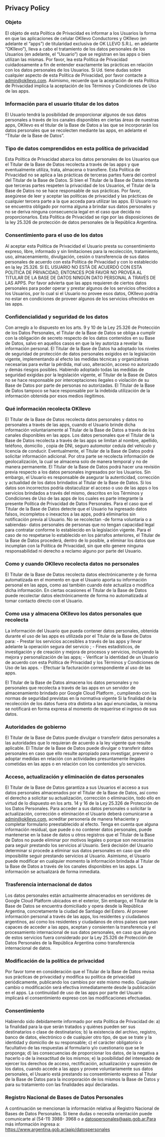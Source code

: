 Privacy Policy
----------------

### Objeto

El objeto de esta Política de Privacidad es informar a los Usuarios la forma en que las aplicaciones de celular OKllevo Conductores y OKllevo (en adelante el “apps”) de titularidad exclusiva de OK LLEVO S.R.L. en adelante “OKllevo”), lleva a cabo el tratamiento de los datos personales de los Usuarios (en adelante, el “Usuario”) que se registran en las apps o bien utilizan las mismas. Por favor, lea esta Política de Privacidad cuidadosamente a fin de entender exactamente las prácticas en relación con los datos personales de los Usuarios. Si Ud. tiene dudas sobre cualquier aspecto de esta Política de Privacidad, por favor contacte a admin@okllevo.com. Asimismo, recuerde que la aceptación de esta Política de Privacidad implica la aceptación de los Términos y Condiciones de Uso de las apps.

### Información para el usuario titular de los datos

El Usuario tendrá la posibilidad de proporcionar algunos de sus datos personales a través de los canales disponibles en ciertas áreas de nuestras apps, OKllevo es el titular de la Base de Datos a las que se incorporarán los datos personales que se recolecten mediante las apps, en adelante el “Titular de la Base de Datos”.

### Tipo de datos comprendidos en esta política de privacidad

Esta Política de Privacidad abarca los datos personales de los Usuarios que el Titular de la Base de Datos recolecta a través de las apps y que eventualmente utiliza, trata, almacena o transfiere. Esta Política de Privacidad no se aplica a las prácticas de terceras partes fuera del control del Titular de la Base de Datos. Si bien el Titular de la Base de Datos intenta que terceras partes respeten la privacidad de los Usuarios, el Titular de la Base de Datos no se hace responsable de sus prácticas. Por favor, asegúrese de leer y aceptar las políticas de privacidad y las prácticas de cualquier tercera parte a la que acceda para utilizar las apps. El Usuario no se encuentra obligado por norma alguna a brindar sus datos personales y no se deriva ninguna consecuencia legal en el caso que decida no proporcionarlos. Esta Política de Privacidad se rige por las disposiciones de la ley 25.326 de protección de datos personales de la República Argentina.

### Consentimiento para el uso de los datos

Al aceptar esta Política de Privacidad el Usuario presta su consentimiento expreso, libre, informado y sin limitaciones para la recolección, tratamiento, uso, almacenamiento, divulgación, cesión o transferencia de sus datos personales de acuerdo con esta Política de Privacidad y con lo establecido en la ley 25.326. SI EL USUARIO NO ESTÁ DE ACUERDO CON ESTA POLÍTICA DE PRIVACIDAD, ENTONCES POR FAVOR NO PROVEA AL TITULAR DE LA BASE DE DATOS NINGÚN DATO PERSONAL A TRAVÉS DE LAS APPS. Por favor advierta que las apps requieren de ciertos datos personales para poder operar y prestar algunos de los servicios ofrecidos a los Usuarios, por lo cual si el Usuario no provee esos datos, OKllevo podría no estar en condiciones de proveer algunos de los servicios ofrecidos en las apps.

### Confidencialidad y seguridad de los datos

Con arreglo a lo dispuesto en los arts. 9 y 10 de la Ley 25.326 de Protección de los Datos Personales, el Titular de la Base de Datos se obliga a cumplir con la obligación de secreto respecto de los datos contenidos en su Base de Datos, salvo en aquellos casos en que la ley autoriza a revelar la información personal. El Titular de la Base de Datos ha adoptado los niveles de seguridad de protección de datos personales exigidos en la legislación vigente, implementando al efecto las medidas técnicas y organizativas necesarias para evitar la pérdida, mal uso, alteración, acceso no autorizado y demás riesgos posibles. Habiendo adoptado todas las medidas de seguridad exigidas por la legislación vigente, el Titular de la Base de Datos no se hace responsable por interceptaciones ilegales o violación de su Base de Datos por parte de personas no autorizadas. El Titular de la Base de Datos tampoco se hace responsable por la indebida utilización de la información obtenida por esos medios ilegítimos.

### Qué información recolecta OKllevo

El Titular de la Base de Datos recolecta datos personales y datos no personales a través de las apps, cuando el Usuario brinde dicha información voluntariamente al Titular de la Base de Datos a través de los canales disponibles en las apps. Los datos personales que el Titular de la Base de Datos recolecta a través de las apps se limitan al nombre, apellido, teléfono, domicilio , copia de DNI, seguro automotor cedula del vehículo y licencia de conducir. Eventualmente, el Titular de la Base de Datos podrá solicitar información adicional. Por otra parte se recolecta información de geolocalización, la cual se almacena solo de manera temporal y no de manera permanente. El Titular de la Base de Datos podrá hacer una revisión previa respecto a los datos personales ingresados por los Usuarios. Sin embargo, el Usuario es responsable de asegurar la autenticidad, corrección y actualidad de los datos brindados al Titular de la Base de Datos. Si los datos son incorrectos podría obstaculizar el acceso o uso de las apps o los servicios brindados a través del mismo, descritos en los Términos y Condiciones de Uso de las apps de los cuales es parte integrante la presente Política de Privacidad de Datos Personales. Para el caso que el Titular de la Base de Datos detecte que el Usuario ha ingresado datos falsos, incompletos o inexactos a las apps, podrá eliminarlos sin notificación previa al Usuario. No se recolectan -de forma voluntaria o a sabiendas- datos personales de personas que no tengan capacidad legal para contratar conforme lo establecido en la legislación vigente. Para el caso de no respetarse lo establecido en los párrafos anteriores, el Titular de la Base de Datos procederá, dentro de lo posible, a eliminar los datos que incumplan con la Política de Privacidad, sin que ello genere ninguna responsabilidad ni derecho a reclamo alguno por parte del Usuario.

### Como y cuando OKllevo recolecta datos no personales

El Titular de la Base de Datos recolecta datos electrónicamente y de forma automatizada en el momento en que el Usuario aporta su información personal en las apps, como así también cuando éste actualiza o modifica dicha información. En ciertas ocasiones el Titular de la Base de Datos puede recolectar datos electrónicamente de forma no automatizada al tomar contacto directo con el Usuario.

### Como usa y almacena OKllevo los datos personales que recolecta

La información del Usuario que pueda contener datos personales, obtenida durante el uso de las  apps es utilizada por el Titular de la Base de Datos para: - Prestar los servicios accesibles a través de las apps y llevar adelante la operación segura del servicio ; - Fines estadísticos, de investigación y de creación y mejora de procesos y servicios, incluyendo la mejora y personalización de las apps; - Verificar la identidad de un Usuario de acuerdo con esta Política de Privacidad y los Términos y Condiciones de Uso de las apps. - Efectuar la facturación correspondiente al uso de las apps.

El Titular de la Base de Datos almacena los datos personales y no personales que recolecta a través de las apps en un servidor de almacenamiento brindado por Google Cloud Platform , cumpliendo con las normas de seguridad previstas en la normativa vigente Si la finalidad de la recolección de los datos fuera otra distinta a las aquí enunciadas, la misma se notificará en forma expresa al momento de requerirse el ingreso de sus datos.

### Autoridades de gobierno

El Titular de la Base de Datos puede divulgar o transferir datos personales a las autoridades que lo requieran de acuerdo a la ley vigente que resulte aplicable. El Titular de la Base de Datos puede divulgar o transferir datos personales en caso que ello resulte apropiado para investigar, prevenir o adoptar medidas en relación con actividades presuntamente ilegales cometidas en las apps o en relación con los contenidos y/o servicios.

### Acceso, actualización y eliminación de datos personales

El Titular de la Base de Datos garantiza a sus Usuarios el acceso a sus datos personales almacenados por el Titular de la Base de Datos, así como el derecho a solicitar su actualización, corrección o eliminación, todo ello en virtud de lo dispuesto en los arts. 14 y 16 de la Ley 25.326 de Protección de los Datos Personales. Para acceder a sus datos personales o solicitar la actualización, corrección o eliminación el Usuario deberá comunicarse a admin@okllevo.com, acreditar personería de manera fehaciente y completar formulario preestablecido al efecto. Tenga en cuenta que alguna información residual, que puede o no contener datos personales, puede mantenerse en la base de datos u otros registros que el Titular de la Base de Datos no puede eliminar por motivos legales o porque son necesarios para seguir prestando los servicios al Usuario. Será decisión del Usuario determinar si procede a eliminar sus datos personales en caso que ello imposibilite seguir prestando servicios al Usuario. Asimismo, el Usuario puede modificar en cualquier momento la información brindada al Titular de la Base de Datos a través de los canales disponibles en las apps. La información se actualizará de forma inmediata. 

### Trasferencia internacional de datos

Los datos personales están actualmente almacenados en servidores de Google Cloud Platform ubicados en el exterior, Sin embargo, el Titular de la Base de Datos se encuentra domiciliado y opera desde la República Argentina, concretamente la ciudad de Santiago del Estero. Al proveer información personal a través de las apps, los residentes y ciudadanos argentinos, así como los residentes y ciudadanos de otros países que sean capaces de acceder a las apps, aceptan y consienten la transferencia y el procesamiento internacional de sus datos personales, en caso que alguno de estos servicios fuera considerado por la Ley 25.326 de Protección de Datos Personales de la República Argentina como transferencia internacional de datos.

### Modificación de la política de privacidad

Por favor tome en consideración que el Titular de la Base de Datos revisa sus prácticas de privacidad y modifica su política de privacidad periódicamente, publicando los cambios por este mismo medio. Cualquier cambio o modificación será efectiva inmediatamente desde la publicación en el apps. La continuidad de uso de las apps por parte del Usuario implicará el consentimiento expreso con las modificaciones efectuadas.

### Consentimiento

Habiendo sido debidamente informado por esta Política de Privacidad de: a) la finalidad para la que serán tratados y quiénes pueden ser sus destinatarios o clase de destinatarios; b) la existencia del archivo, registro, banco de datos, electrónico o de cualquier otro tipo, de que se trate y la identidad y domicilio de su responsable; c) el carácter obligatorio o facultativo de las respuestas al formulario y/o cuestionario que se le proponga; d) las consecuencias de proporcionar los datos, de la negativa a hacerlo o de la inexactitud de los mismos; e) la posibilidad del interesado de ejercer los derechos de acceso, rectificación, actualización y supresión de los datos, cuando accede a las apps y provee voluntariamente sus datos personales, el Usuario está prestando su consentimiento expreso al Titular de la Base de Datos para la incorporación de los mismos la Base de Datos y para su tratamiento con las finalidades aquí declaradas.

### Registro Nacional de Bases de Datos Personales

A continuación se mencionan la información relativa al Registro Nacional de Bases de Datos Personales. Si tiene dudas o necesita orientación puede comunicarte al (54-11) 3988- 3968 o a datospersonales@aaip.gob.ar.Para más información ingresa a: https://www.argentina.gob.ar/aaip/datospersonales
